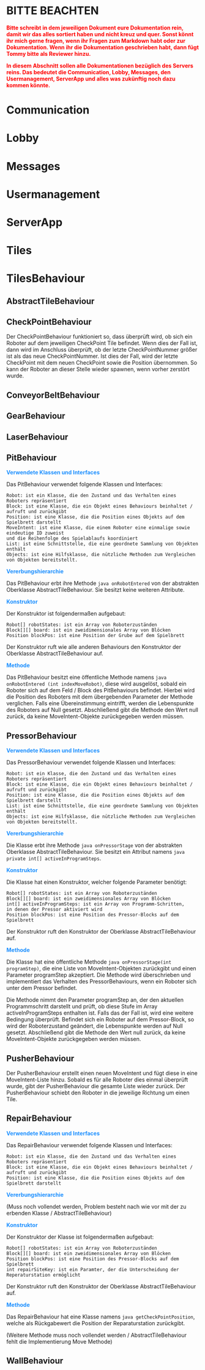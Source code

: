 # BITTE BEACHTEN
**<span style="color:red">
Bitte schreibt in dem jeweiligen Dokument eure Dokumentation rein, damit wir das alles sortiert haben und nicht kreuz und quer.
Sonst könnt ihr mich gerne fragen, wenn ihr Fragen zum Markdown habt oder zur Dokumentation.
Wenn ihr die Dokumentation geschrieben habt, dann fügt Tommy bitte als Reviewer hinzu.
</span>**

**<span style="color:red">
In diesem Abschnitt sollen alle Dokumentationen bezüglich des Servers reins.
Das bedeutet die Communication, Lobby, Messages, den Usermanagement, ServerApp und alles was zukünftig noch dazu kommen könnte.
</span>**

# Communication


# Lobby


# Messages


# Usermanagement


# ServerApp


# Tiles


# TilesBehaviour


## AbstractTileBehaviour


## CheckPointBehaviour
Der CheckPointBehaviour funktioniert so, dass überprüft wird, ob sich ein Roboter auf dem jeweiligen CheckPoint Tile befindet. Wenn dies der Fall ist, dann wird im Anschluss überprüft, ob der letzte CheckPointNummer größer ist als das neue CheckPointNummer. Ist dies der Fall, wird der letzte CheckPoint mit dem neuen CheckPoint sowie die Position übernommen. So kann der Roboter an dieser Stelle wieder spawnen, wenn vorher zerstört wurde.

## ConveyorBeltBehaviour


## GearBehaviour


## LaserBehaviour


## PitBehaviour


**<span style="color:DodgerBlue">
**Verwendete Klassen und Interfaces**
</span>**

Das PitBehaviour verwendet folgende Klassen und Interfaces:

    Robot: ist ein Klasse, die den Zustand und das Verhalten eines Roboters repräsentiert
    Block: ist eine Klasse, die ein Objekt eines Behaviours beinhaltet / aufruft und zurückgibt
    Position: ist eine Klasse, die die Position eines Objekts auf dem Spielbrett darstellt
    MoveIntent: ist eine Klasse, die einem Roboter eine einmalige sowie eindeutige ID zuweist
    und die Reihenfolge des Spielablaufs koordiniert
    List: ist eine Schnittstelle, die eine geordnete Sammlung von Objekten enthält
    Objects: ist eine Hilfsklasse, die nützliche Methoden zum Vergleichen von Objekten bereitstellt.

**<span style="color:DodgerBlue">
**Vererbungshierarchie**
</span>**

Das PitBehaviour erbt ihre Methode ```java onRobotEntered``` von der abstrakten Oberklasse AbstractTileBehaviour.
Sie besitzt keine weiteren Attribute.

**<span style="color:DodgerBlue">
**Konstruktor**
</span>**

Der Konstruktor ist folgendermaßen aufgebaut:

    Robot[] robotStates: ist ein Array von Roboterzuständen
    Block[][] board: ist ein zweidimensionales Array von Blöcken
    Position blockPos: ist eine Position der Grube auf dem Spielbrett

Der Konstruktor ruft wie alle anderen Behaviours den Konstruktor der Oberklasse AbstractTileBehaviour auf.

**<span style="color:DodgerBlue">
**Methode**
</span>**

Das PitBehaviour besitzt eine öffentliche Methode namens ```java onRobotEntered (int indexMoveRobot)```, diese wird ausgelöst, sobald ein Roboter sich auf dem Feld / Block des PitBehaviours befindet. Hierbei wird die Position des Roboters mit dem übergebenden Parameter der Methode verglichen. Falls eine Übereinstimmung eintrifft, werden die Lebenspunkte des Roboters auf Null gesetzt. Abschließend gibt die Methode den Wert null zurück, da keine MoveIntent-Objekte zurückgegeben werden müssen.

## PressorBehaviour

**<span style="color:DodgerBlue">
**Verwendete Klassen und Interfaces**
</span>**

Das PressorBehaviour verwendet folgende Klassen und Interfaces:

    Robot: ist ein Klasse, die den Zustand und das Verhalten eines Roboters repräsentiert
    Block: ist eine Klasse, die ein Objekt eines Behaviours beinhaltet / aufruft und zurückgibt
    Position: ist eine Klasse, die die Position eines Objekts auf dem Spielbrett darstellt
    List: ist eine Schnittstelle, die eine geordnete Sammlung von Objekten enthält
    Objects: ist eine Hilfsklasse, die nützliche Methoden zum Vergleichen von Objekten bereitstellt.

**<span style="color:DodgerBlue">
**Vererbungshierarchie**
</span>**

Die Klasse erbt ihre Methode ```java onPressorStage``` von der abstrakten Oberklasse AbstractTileBehaviour.
Sie besitzt ein Attribut namens ```java private int[] activeInProgramSteps```.

**<span style="color:DodgerBlue">
**Konstruktor**
</span>**

Die Klasse hat einen Konstruktor, welcher folgende Parameter benötigt:

    Robot[] robotStates: ist ein Array von Roboterzuständen
    Block[][] board: ist ein zweidimensionales Array von Blöcken
    int[] activeInProgramSteps: ist ein Array von Programm-Schritten,
    in denen der Pressor aktiviert wird
    Position blockPos: ist eine Position des Pressor-Blocks auf dem Spielbrett

Der Konstruktor ruft den Konstruktor der Oberklasse AbstractTileBehaviour auf.

**<span style="color:DodgerBlue">
**Methode**
</span>**

Die Klasse hat eine öffentliche Methode ```java onPressorStage(int programStep)```, die eine Liste von MoveIntent-Objekten zurückgibt und einen Parameter programStep akzeptiert. Die Methode wird überschrieben und implementiert das Verhalten des PressorBehaviours, wenn ein Roboter sich unter dem Pressor befindet.


Die Methode nimmt den Parameter programStep an, der den aktuellen Programmschritt darstellt und prüft, ob diese Stufe im Array activeInProgramSteps enthalten ist. Falls das der Fall ist, wird eine weitere Bedingung überprüft. Befindet sich ein Roboter auf dem Pressor-Block, so wird der Roboterzustand geändert, die Lebenspunkte werden auf Null gesetzt. Abschließend gibt die Methode den Wert null zurück, da keine MoveIntent-Objekte zurückgegeben werden müssen.

## PusherBehaviour
Der PusherBehaviour erstellt einen neuen MoveIntent und fügt diese in eine MoveIntent-Liste hinzu. Sobald es für alle Roboter dies einmal überprüft wurde, gibt der PusherBehaviour die gesamte Liste wieder zurück. Der PusherBehaviour schiebt den Roboter in die jeweilige Richtung um einen Tile.

## RepairBehaviour

**<span style="color:DodgerBlue">
**Verwendete Klassen und Interfaces**
</span>**

Das RepairBehaviour verwendet folgende Klassen und Interfaces:

    Robot: ist ein Klasse, die den Zustand und das Verhalten eines Roboters repräsentiert
    Block: ist eine Klasse, die ein Objekt eines Behaviours beinhaltet / aufruft und zurückgibt
    Position: ist eine Klasse, die die Position eines Objekts auf dem Spielbrett darstellt

**<span style="color:DodgerBlue">
**Vererbungshierarchie**
</span>**

(Muss noch vollendet werden, Problem besteht nach wie vor mit der zu erbenden Klasse / AbstractTileBehaviour)

**<span style="color:DodgerBlue">
**Konstruktor**
</span>**

Der Konstruktor der Klasse ist folgendermaßen aufgebaut:

    Robot[] robotStates: ist ein Array von Roboterzuständen
    Block[][] board: ist ein zweidimensionales Array von Blöcken
    Position blockPos: ist eine Position des Pressor-Blocks auf dem Spielbrett
    int repairSiteKey: ist ein Paramter, der die Unterscheidung der Reperaturstation ermöglicht

Der Konstruktor ruft den Konstruktor der Oberklasse AbstractTileBehaviour auf.

**<span style="color:DodgerBlue">
**Methode**
</span>**

Das RepairBehaviour hat eine Klasse namens ```java getCheckPointPosition```, welche als Rückgabewert die Position der Reparaturstation zurückgibt.  

(Weitere Methode muss noch vollendet werden / AbstractTileBehaviour fehlt die Implementierung Move Methode)
## WallBehaviour
